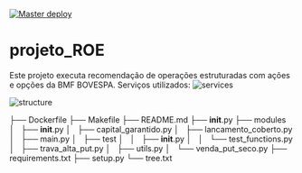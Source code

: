 [![Master deploy](https://github.com/flaboss/projeto_ROE/actions/workflows/deploy.yaml/badge.svg?branch=main)](https://github.com/flaboss/projeto_ROE/actions/workflows/deploy.yaml)

# projeto_ROE
Este projeto executa recomendação de operações estruturadas com ações e opções da BMF BOVESPA.
Serviços utilizados:
![services](https://user-images.githubusercontent.com/8702703/168903597-d864a65e-f9b9-46c5-b5f9-72b27a14c734.png)

![structure](https://user-images.githubusercontent.com/8702703/168903745-f0f289dc-c39a-448c-ad53-2d1da65c2102.png)

├── Dockerfile
├── Makefile
├── README.md
├── __init__.py
├── modules
│   ├── __init__.py
│   ├── capital_garantido.py
│   ├── lancamento_coberto.py
│   ├── main.py
│   ├── test
│   │   ├── __init__.py
│   │   └── test_functions.py
│   ├── trava_alta_put.py
│   ├── utils.py
│   └── venda_put_seco.py
├── requirements.txt
├── setup.py
└── tree.txt